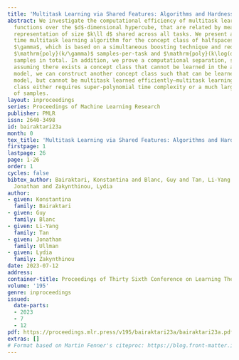 ```yaml
---
title: 'Multitask Learning via Shared Features: Algorithms and Hardness'
abstract: We investigate the computational efficiency of multitask learning of Boolean
  functions over the $d$-dimensional hypercube, that are related by means of a feature
  representation of size $k\ll d$ shared across all tasks. We present a polynomial
  time multitask learning algorithm for the concept class of halfspaces with margin
  $\gamma$, which is based on a simultaneous boosting technique and requires only
  $\mathrm{poly}(k/\gamma)$ samples-per-task and $\mathrm{poly}(k\log(d)/\gamma)$
  samples in total. In addition, we prove a computational separation, showing that
  assuming there exists a concept class that cannot be learned in the attribute-efficient
  model, we can construct another concept class such that can be learned in the attribute-efficient
  model, but cannot be multitask learned efficiently—multitask learning this concept
  class either requires super-polynomial time complexity or a much larger total number
  of samples.
layout: inproceedings
series: Proceedings of Machine Learning Research
publisher: PMLR
issn: 2640-3498
id: bairaktari23a
month: 0
tex_title: 'Multitask Learning via Shared Features: Algorithms and Hardness'
firstpage: 1
lastpage: 26
page: 1-26
order: 1
cycles: false
bibtex_author: Bairaktari, Konstantina and Blanc, Guy and Tan, Li-Yang and Ullman,
  Jonathan and Zakynthinou, Lydia
author:
- given: Konstantina
  family: Bairaktari
- given: Guy
  family: Blanc
- given: Li-Yang
  family: Tan
- given: Jonathan
  family: Ullman
- given: Lydia
  family: Zakynthinou
date: 2023-07-12
address: 
container-title: Proceedings of Thirty Sixth Conference on Learning Theory
volume: '195'
genre: inproceedings
issued:
  date-parts:
  - 2023
  - 7
  - 12
pdf: https://proceedings.mlr.press/v195/bairaktari23a/bairaktari23a.pdf
extras: []
# Format based on Martin Fenner's citeproc: https://blog.front-matter.io/posts/citeproc-yaml-for-bibliographies/
---
```


